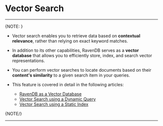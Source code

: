 # Vector Search
---

{NOTE: }

* Vector search enables you to retrieve data based on **contextual relevance**, rather than relying on exact keyword matches.
 
* In addition to its other capabilities, RavenDB serves as a **vector database** that allows you to efficiently store, index, and search vector representations.
  
* You can perform vector searches to locate documents based on their **content's similarity** to a given search item in your queries.

* This feature is covered in detail in the following articles:

  * [RavenDB as a Vector Database](../../ai-integration/ravendb-as-vector-database)
  * [Vector Search using a Dynamic Query](../../ai-integration/vector-search-using-dynamic-query)
  * [Vector Search using a Static Index](../../ai-integration/vector-search-using-static-index)

{NOTE/}

---
